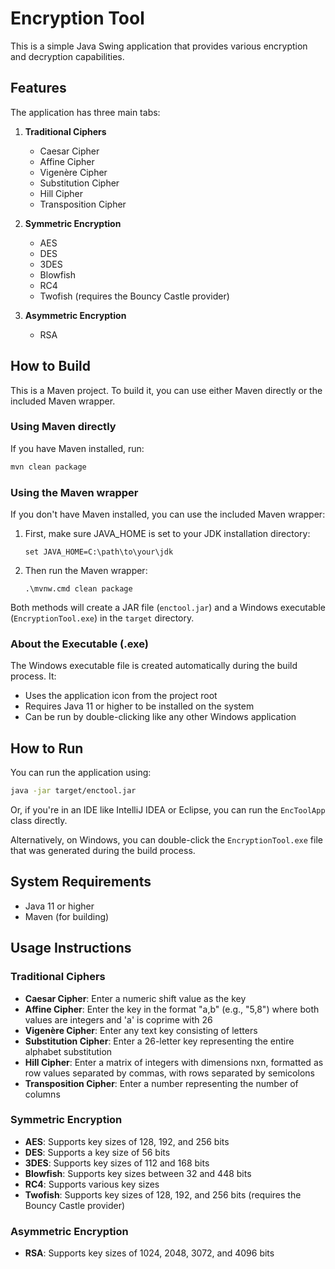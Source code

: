 # Encryption Tool

This is a simple Java Swing application that provides various encryption and decryption capabilities.

## Features

The application has three main tabs:

1. **Traditional Ciphers**
   - Caesar Cipher
   - Affine Cipher
   - Vigenère Cipher
   - Substitution Cipher
   - Hill Cipher
   - Transposition Cipher

2. **Symmetric Encryption**
   - AES
   - DES
   - 3DES
   - Blowfish
   - RC4
   - Twofish (requires the Bouncy Castle provider)

3. **Asymmetric Encryption**
   - RSA

## How to Build

This is a Maven project. To build it, you can use either Maven directly or the included Maven wrapper.

### Using Maven directly

If you have Maven installed, run:

```bash
mvn clean package
```

### Using the Maven wrapper

If you don't have Maven installed, you can use the included Maven wrapper:

1. First, make sure JAVA_HOME is set to your JDK installation directory:
   ```
   set JAVA_HOME=C:\path\to\your\jdk
   ```

2. Then run the Maven wrapper:
   ```
   .\mvnw.cmd clean package
   ```

Both methods will create a JAR file (`enctool.jar`) and a Windows executable (`EncryptionTool.exe`) in the `target` directory.

### About the Executable (.exe)

The Windows executable file is created automatically during the build process. It:
- Uses the application icon from the project root
- Requires Java 11 or higher to be installed on the system
- Can be run by double-clicking like any other Windows application

## How to Run

You can run the application using:

```bash
java -jar target/enctool.jar
```

Or, if you're in an IDE like IntelliJ IDEA or Eclipse, you can run the `EncToolApp` class directly.

Alternatively, on Windows, you can double-click the `EncryptionTool.exe` file that was generated during the build process.

## System Requirements

- Java 11 or higher
- Maven (for building)

## Usage Instructions

### Traditional Ciphers
- **Caesar Cipher**: Enter a numeric shift value as the key
- **Affine Cipher**: Enter the key in the format "a,b" (e.g., "5,8") where both values are integers and 'a' is coprime with 26
- **Vigenère Cipher**: Enter any text key consisting of letters
- **Substitution Cipher**: Enter a 26-letter key representing the entire alphabet substitution
- **Hill Cipher**: Enter a matrix of integers with dimensions nxn, formatted as row values separated by commas, with rows separated by semicolons
- **Transposition Cipher**: Enter a number representing the number of columns

### Symmetric Encryption
- **AES**: Supports key sizes of 128, 192, and 256 bits
- **DES**: Supports a key size of 56 bits
- **3DES**: Supports key sizes of 112 and 168 bits
- **Blowfish**: Supports key sizes between 32 and 448 bits
- **RC4**: Supports various key sizes
- **Twofish**: Supports key sizes of 128, 192, and 256 bits (requires the Bouncy Castle provider)

### Asymmetric Encryption
- **RSA**: Supports key sizes of 1024, 2048, 3072, and 4096 bits
